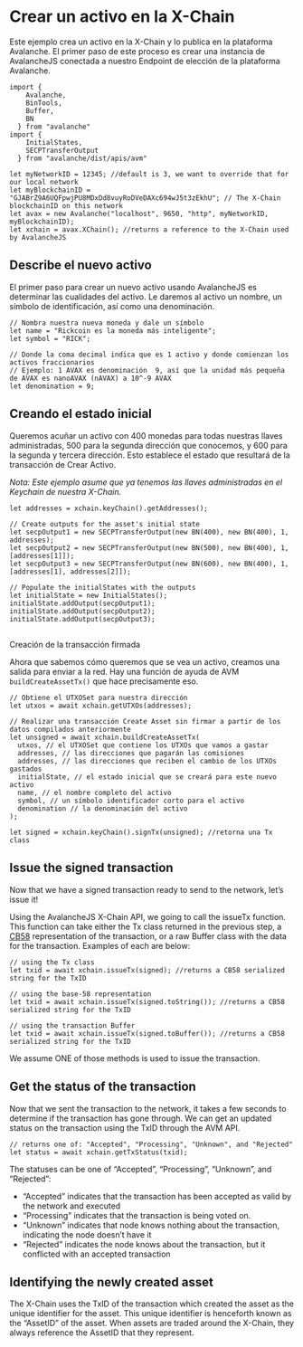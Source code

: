# Crear un activo en la X-Chain

Este ejemplo crea un activo en la X-Chain y lo publica en la plataforma Avalanche. El primer paso de este proceso es crear una instancia de AvalancheJS conectada a nuestro 
Endpoint de elección de la plataforma Avalanche.

```text
import {
    Avalanche,
    BinTools,
    Buffer,
    BN
  } from "avalanche" 
import {
    InitialStates,
    SECPTransferOutput
  } from "avalanche/dist/apis/avm"

let myNetworkID = 12345; //default is 3, we want to override that for our local network
let myBlockchainID = "GJABrZ9A6UQFpwjPU8MDxDd8vuyRoDVeDAXc694wJ5t3zEkhU"; // The X-Chain blockchainID on this network
let avax = new Avalanche("localhost", 9650, "http", myNetworkID, myBlockchainID);
let xchain = avax.XChain(); //returns a reference to the X-Chain used by AvalancheJS
```

## Describe el nuevo activo
El primer paso para crear un nuevo activo usando AvalancheJS es determinar las cualidades del activo. Le daremos al activo un nombre, un símbolo de identificación, así como una denominación.

```text
// Nombra nuestra nueva moneda y dale un símbolo
let name = "Rickcoin es la moneda más inteligente";
let symbol = "RICK";

// Donde la coma decimal indica que es 1 activo y donde comienzan los activos fraccionarios
// Ejemplo: 1 AVAX es denominación  9, así que la unidad más pequeña de AVAX es nanoAVAX (nAVAX) a 10^-9 AVAX
let denomination = 9;
```

## Creando el estado inicial


Queremos acuñar un activo con 400 monedas para todas nuestras llaves administradas, 500 para la segunda dirección que conocemos, y 600 para la segunda y tercera dirección. Esto establece el estado que resultará de la transacción de Crear Activo.

_Nota: Este ejemplo asume que ya tenemos las llaves administradas en el Keychain de nuestra X-Chain._

```text
let addresses = xchain.keyChain().getAddresses();

// Create outputs for the asset's initial state
let secpOutput1 = new SECPTransferOutput(new BN(400), new BN(400), 1, addresses);
let secpOutput2 = new SECPTransferOutput(new BN(500), new BN(400), 1, [addresses[1]]);
let secpOutput3 = new SECPTransferOutput(new BN(600), new BN(400), 1, [addresses[1], addresses[2]]);

// Populate the initialStates with the outputs
let initialState = new InitialStates();
initialState.addOutput(secpOutput1);
initialState.addOutput(secpOutput2);
initialState.addOutput(secpOutput3);
```

## 
Creación de la transacción firmada

Ahora que sabemos cómo queremos que se vea un activo, creamos una salida para enviar a la red. Hay una función de ayuda de AVM `buildCreateAssetTx()` que hace precisamente eso.

```text
// Obtiene el UTXOSet para nuestra dirección
let utxos = await xchain.getUTXOs(addresses);

// Realizar una transacción Create Asset sin firmar a partir de los datos compilados anteriormente
let unsigned = await xchain.buildCreateAssetTx(
  utxos, // el UTXOSet que contiene los UTXOs que vamos a gastar
  addresses, // las direcciones que pagarán las comisiones
  addresses, // las direcciones que reciben el cambio de los UTXOs gastados
  initialState, // el estado inicial que se creará para este nuevo activo 
  name, // el nombre completo del activo
  symbol, // un símbolo identificador corto para el activo
  denomination // la denominación del activo 
);

let signed = xchain.keyChain().signTx(unsigned); //retorna una Tx class
```

## Issue the signed transaction

Now that we have a signed transaction ready to send to the network, let’s issue it!

Using the AvalancheJS X-Chain API, we going to call the issueTx function. This function can take either the Tx class returned in the previous step, a [CB58](http://support.avalabs.org/en/articles/4587395-what-is-cb58) representation of the transaction, or a raw Buffer class with the data for the transaction. Examples of each are below:

```text
// using the Tx class
let txid = await xchain.issueTx(signed); //returns a CB58 serialized string for the TxID
```

```text
// using the base-58 representation
let txid = await xchain.issueTx(signed.toString()); //returns a CB58 serialized string for the TxID
```

```text
// using the transaction Buffer
let txid = await xchain.issueTx(signed.toBuffer()); //returns a CB58 serialized string for the TxID
```

We assume ONE of those methods is used to issue the transaction.

## Get the status of the transaction <a id="get-the-status-of-the-transaction"></a>

Now that we sent the transaction to the network, it takes a few seconds to determine if the transaction has gone through. We can get an updated status on the transaction using the TxID through the AVM API.

```text
// returns one of: "Accepted", "Processing", "Unknown", and "Rejected"
let status = await xchain.getTxStatus(txid);
```

The statuses can be one of “Accepted”, “Processing”, “Unknown”, and “Rejected”:

* “Accepted” indicates that the transaction has been accepted as valid by the network and executed
* “Processing” indicates that the transaction is being voted on.
* “Unknown” indicates that node knows nothing about the transaction, indicating the node doesn’t have it
* “Rejected” indicates the node knows about the transaction, but it conflicted with an accepted transaction

## Identifying the newly created asset <a id="identifying-the-newly-created-asset"></a>

The X-Chain uses the TxID of the transaction which created the asset as the unique identifier for the asset. This unique identifier is henceforth known as the “AssetID” of the asset. When assets are traded around the X-Chain, they always reference the AssetID that they represent.

<!--stackedit_data:
eyJoaXN0b3J5IjpbOTQzMTYwMTQzXX0=
-->